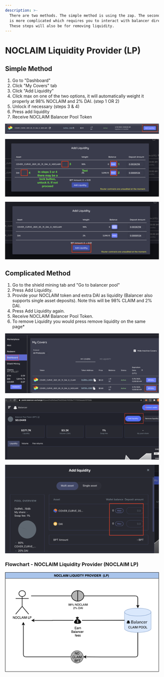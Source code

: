 ```yaml
---
description: >-
  There are two methods. The simple method is using the zap. The second method
  is more complicated which requires you to interact with balancer directly.
  These steps will also be for removing liquidity.
---
```


# NOCLAIM Liquidity Provider \(LP\)

## Simple Method

1. Go to "Dashboard"
2. Click "My Covers" tab
3. Click "Add Liquidity"
4. Click max on one of the two options, it will automatically weight it properly at 98% NOCLAIM and 2% DAI. \(step 1 OR 2\)
5. Unlock if necessary \(steps 3 & 4\)
6. Press add liquidity
7. Receive NOCLAIM Balancer Pool Token

![](../../../../.gitbook/assets/screen-shot-2020-12-23-at-2.59.25-am.png)

![](../../../../.gitbook/assets/screen-shot-2020-12-23-at-3.11.53-am.png)

![](../../../../.gitbook/assets/screen-shot-2020-12-23-at-3.16.28-am.png)

## Complicated Method

1. Go to the shield mining tab and "Go to balancer pool"
2.  Press Add Liquidity.
3. Provide your NOCLAIM token and extra DAI as liquidity \(Balancer also supports single asset deposits\). Note this will be 98% CLAIM and 2% DAI.
4. Press Add Liquidity again.
5. Receive NOCLAIM Balancer Pool Token.
6. To remove Liquidity you would press remove liquidity on the same page\*

![](../../../../.gitbook/assets/screen-shot-2020-12-02-at-11.02.47-pm.png)

![](../../../../.gitbook/assets/screen-shot-2020-12-02-at-11.01.03-pm.png)

![](../../../../.gitbook/assets/screen-shot-2020-12-02-at-11.01.38-pm%20%281%29.png)

###                    Flowchart - NOCLAIM Liquidity Provider \(NOCLAIM LP\)

![](../../../../.gitbook/assets/4.png)

## 

